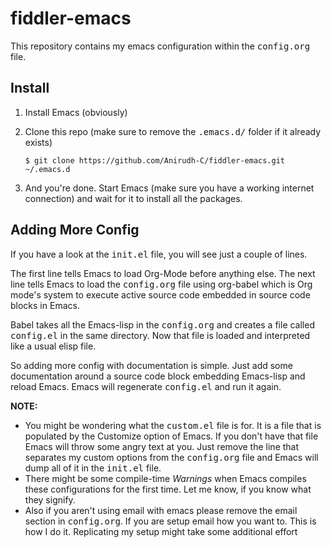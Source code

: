 # fiddler-emacs
This repository contains my emacs configuration within the <kbd>config.org</kbd> file.

## Install
1. Install Emacs (obviously)
2. Clone this repo (make sure to remove the <kbd>.emacs.d/</kbd> folder if it already exists)

   ``` shell
   $ git clone https://github.com/Anirudh-C/fiddler-emacs.git ~/.emacs.d
   ```
3. And you're done. Start Emacs (make sure you have a working internet connection) and wait for it to install all the packages.

## Adding More Config
If you have a look at the <kbd>init.el</kbd> file, you will see just a couple of lines.

The first line tells Emacs to load Org-Mode before anything else. The next line tells Emacs to load the <kbd>config.org</kbd> file using
org-babel which is Org mode's system to execute active source code embedded in source code blocks in Emacs.

Babel takes all the Emacs-lisp in the <kbd>config.org</kbd> and creates a file called <kbd>config.el</kbd> in the same directory. Now
that file is loaded and interpreted like a usual elisp file.

So adding more config with documentation is simple. Just add some documentation around a source code block embedding Emacs-lisp and reload
Emacs. Emacs will regenerate <kbd>config.el</kbd> and run it again.

**NOTE:**

- You might be wondering what the <kbd>custom.el</kbd> file is for. It is a file that is populated by the Customize option of Emacs. If you don't
  have that file Emacs will throw some angry text at you. Just remove the line that separates my custom options from the <kbd>config.org</kbd> file
  and Emacs will dump all of it in the <kbd>init.el</kbd> file.
- There might be some compile-time *Warnings* when Emacs compiles these configurations for the first time. Let me know, if you know what they signify.
- Also if you aren't using email with emacs please remove the email section in <kbd>config.org</kbd>. If you are setup email how you want to.
  This is how I do it. Replicating my setup might take some additional effort
     
